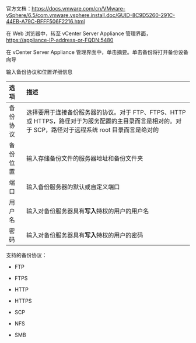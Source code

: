 官方文档：<https://docs.vmware.com/cn/VMware-vSphere/6.5/com.vmware.vsphere.install.doc/GUID-8C9D5260-291C-44EB-A79C-BFFF506F2216.html>

在 Web 浏览器中，转至 vCenter Server Appliance 管理界面，<https://appliance-IP-address-or-FQDN:5480>

在 vCenter Server Appliance 管理界面中，单击摘要。单击备份将打开备份设备向导

输入备份协议和位置详细信息

| 选项     | 描述                                                         |
| :------- | :----------------------------------------------------------- |
| 备份协议 | 选择要用于连接备份服务器的协议。对于 FTP、FTPS、HTTP 或 HTTPS，路径对于为服务配置的主目录而言是相对的。对于 SCP，路径对于远程系统 root 目录而言是绝对的 |
| 备份位置 | 输入存储备份文件的服务器地址和备份文件夹                     |
| 端口     | 输入备份服务器的默认或自定义端口                             |
| 用户名   | 输入对备份服务器具有**写入**特权的用户的用户名               |
| 密码     | 输入对备份服务器具有**写入**特权的用户的密码                 |

支持的备份协议：

- FTP
- FTPS
- HTTP
- HTTPS
- SCP

- NFS
- SMB